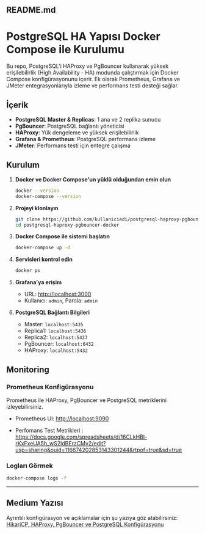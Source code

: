## README.md

# PostgreSQL HA Yapısı Docker Compose ile Kurulumu

Bu repo, PostgreSQL'i HAProxy ve PgBouncer kullanarak yüksek erişilebilirlik (High Availability - HA) modunda çalıştırmak için Docker Compose konfigürasyonunu içerir. Ek olarak Prometheus, Grafana ve JMeter entegrasyonlarıyla izleme ve performans testi desteği sağlar.

## İçerik
- **PostgreSQL Master & Replicas**: 1 ana ve 2 replika sunucu
- **PgBouncer**: PostgreSQL bağlantı yöneticisi
- **HAProxy**: Yük dengeleme ve yüksek erişilebilirlik
- **Grafana & Prometheus**: PostgreSQL performans izleme
- **JMeter**: Performans testi için entegre çalışma

## Kurulum

1. **Docker ve Docker Compose'un yüklü olduğundan emin olun**
   ```sh
   docker --version
   docker-compose --version
   ```
2. **Projeyi klonlayın**
   ```sh
   git clone https://github.com/kullaniciadi/postgresql-haproxy-pgbouncer-docker.git
   cd postgresql-haproxy-pgbouncer-docker
   ```
3. **Docker Compose ile sistemi başlatın**
   ```sh
   docker-compose up -d
   ```
4. **Servisleri kontrol edin**
   ```sh
   docker ps
   ```
5. **Grafana'ya erişim**
   - URL: [http://localhost:3000](http://localhost:3000)
   - Kullanıcı: `admin`, Parola: `admin`

6. **PostgreSQL Bağlantı Bilgileri**
   - Master: `localhost:5435`
   - Replica1: `localhost:5436`
   - Replica2: `localhost:5437`
   - PgBouncer: `localhost:6432`
   - HAProxy: `localhost:5432`

## Monitoring

### Prometheus Konfigürasyonu
Prometheus ile HAProxy, PgBouncer ve PostgreSQL metriklerini izleyebilirsiniz.

- Prometheus UI: [http://localhost:9090](http://localhost:9090)

- Perfomans Test Metrikleri : 
https://docs.google.com/spreadsheets/d/16CLkHBl-rKxFxeUA5h_wS2ldBErzCMv2/edit?usp=sharing&ouid=116674202853143301244&rtpof=true&sd=true


### Logları Görmek
```sh
docker-compose logs -f
```

---

## Medium Yazısı
Ayrıntılı konfigürasyon ve açıklamalar için şu yazıya göz atabilirsiniz:
[HikariCP, HAProxy, PgBouncer ve PostgreSQL Konfigürasyonu](https://medium.com/@emreatalay22/hikaricp-haproxy-pgbouncer-ve-postgresql-konfig%C3%BCrasyonu-37722f0d7062)

